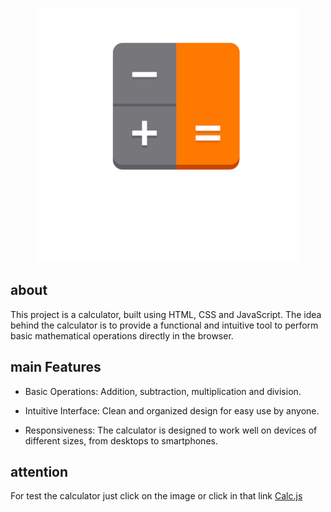 <p align="center">
   <a href="https://iamlucasmagalhaes.github.io/calc.js/">
    <img src="assets/Calculator.png">
   </a>
</p>

## about
This project is a calculator, built using HTML, CSS and JavaScript. The idea behind the calculator is to provide a functional and intuitive tool to perform basic mathematical operations directly in the browser.

## main Features
* Basic Operations: Addition, subtraction, multiplication and division.

* Intuitive Interface: Clean and organized design for easy use by anyone.

* Responsiveness: The calculator is designed to work well on devices of different sizes, from desktops to smartphones.

 ## attention
 For test the calculator just click on the image or click in that link <a href="https://iamlucasmagalhaes.github.io/calc.js/" style = "text-decoration: underline;">Calc.js</a>
